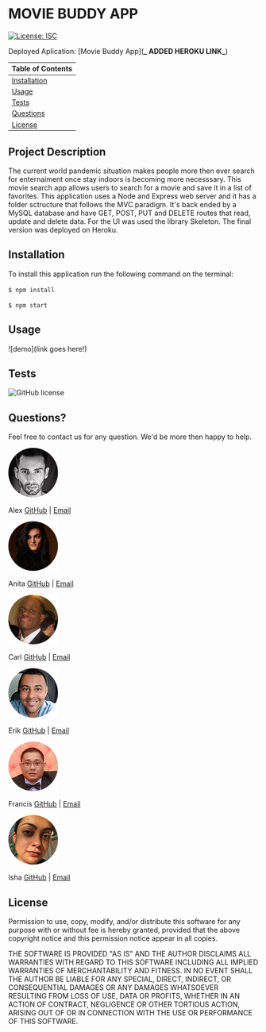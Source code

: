 # MOVIE BUDDY APP

[![License: ISC](https://img.shields.io/badge/License-ISC-blue.svg)](https://opensource.org/licenses/ISC)

Deployed Aplication:
[Movie Buddy App](**_ ADDED HEROKU LINK_**)

| Table of Contents             |
| ----------------------------- |
| [Installation](#Installation) |
| [Usage](#Usage)               |
| [Tests](#Tests)               |
| [Questions](#Questions)       |
| [License](#License)           |

## Project Description

The current world pandemic situation makes people more then ever search for enternaiment once stay indoors is becoming more necesssary. This movie search app allows users to search for a movie and save it in a list of favorites. This application uses a Node and Express web server and it has a folder sctructure that follows the MVC paradigm. It's back ended by a MySQL database and have GET, POST, PUT and DELETE routes that read, update and delete data. For the UI was used the library Skeleton. The final version was deployed on Heroku.

## Installation

To install this application run the following command on the terminal:

`$ npm install`

`$ npm start`

## Usage

![demo](link goes here!)

## Tests

![GitHub license](https://img.shields.io/badge/tests-100%25-success)

## Questions?

Feel free to contact us for any question. We'd be more then happy to help.

![Alex Pic](./public/assets/images/alexss.png)

Alex [GitHub](https://github.com/aafernands) | [Email](alexpharma@outlook.com)

![Anita Pic](./public/assets/images/anitas.png)

Anita [GitHub](https://github.com/Anitta29) | [Email](#)

![Carl Pic](./public/assets/images/carls.png)

Carl [GitHub](#) | [Email](#)

![Erik Pic](./public/assets/images/eriks.png)

Erik [GitHub](#) | [Email](#)

![Francis Pic](./public/assets/images/francis.png)

Francis [GitHub](#) | [Email](#)

![Isha Pic](./public/assets/images/ishas.png)

Isha [GitHub](./public/assets/images/ishas.png) | [Email](#)

## License

Permission to use, copy, modify, and/or distribute this software for any purpose with or without fee is hereby granted, provided that the above copyright notice and this permission notice appear in all copies.

THE SOFTWARE IS PROVIDED "AS IS" AND THE AUTHOR DISCLAIMS ALL WARRANTIES WITH REGARD TO THIS SOFTWARE INCLUDING ALL IMPLIED WARRANTIES OF MERCHANTABILITY AND FITNESS. IN NO EVENT SHALL THE AUTHOR BE LIABLE FOR ANY SPECIAL, DIRECT, INDIRECT, OR CONSEQUENTIAL DAMAGES OR ANY DAMAGES WHATSOEVER RESULTING FROM LOSS OF USE, DATA OR PROFITS, WHETHER IN AN ACTION OF CONTRACT, NEGLIGENCE OR OTHER TORTIOUS ACTION, ARISING OUT OF OR IN CONNECTION WITH THE USE OR PERFORMANCE OF THIS SOFTWARE.
